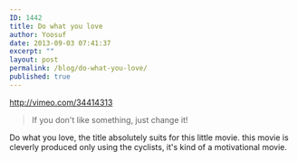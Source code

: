 ```yaml
---
ID: 1442
title: Do what you love
author: Yoosuf
date: 2013-09-03 07:41:37
excerpt: ""
layout: post
permalink: /blog/do-what-you-love/
published: true
---
```

http://vimeo.com/34414313



<blockquote>If you don't like something, just change it!
</blockquote>


Do what you love, the title absolutely suits for this little movie. this movie is cleverly produced only using the cyclists, it's kind of a motivational movie.